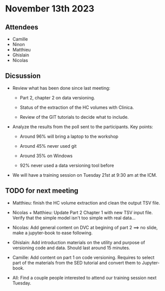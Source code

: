 # November 13th 2023

## Attendees

- Camille
- Ninon
- Matthieu
- Ghislain
- Nicolas


## Dicsussion

- Review what has been done since last meeting:

	- Part 2, chapter 2 on data versioning.

	- Status of the extraction of the HC volumes with Clinica.

	- Review of the GIT tutorials to decide what to include.

- Analyze the results from the poll sent to the participants. Key points:

	- Around 96% will bring a laptop to the workshop

	- Around 45% never used git

	- Around 35% on Windows

	- 92% never used a data versioning tool before

- We will have a training session on Tuesday 21st at 9:30 am at the ICM.


## TODO for next meeting

- Matthieu: finish the HC volume extraction and clean the output TSV file.

- Nicolas + Matthieu: Update Part 2 Chapter 1 with new TSV input file. Verify that the simple model isn't too simple with real data...

- Nicolas: Add general content on DVC at begining of part 2 ==> no slide, make a jupyter-book to ease following.

- Ghislain: Add introduction materials on the utility and purpose of versioning code and data. Should last around 15 minutes.

- Camille: Add content on part 1 on code versioning. Requires to select part of the materials from the SED tutorial and convert them to Jupyter-book.

- All: Find a couple people interested to attend our training session next Tuesday.
